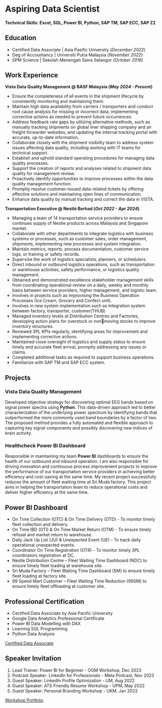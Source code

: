 # Aspiring Data Scientist

#### Technical Skills: Excel, SQL, Power BI, Python, SAP TM, SAP ECC, SAP Z2

## Education
- Certified Data Associate | Asia Pasific University (_December 2022_)								       		
- Deg of Accountancy | Universiti Putra Malaysia (_November 2022_)	 			        		
- SPM Science | Sekolah Menengah Sains Selangor (_October 2016_)

## Work Experience
**Vista Data Quality Management @ BASF Malaysia (_May 2024 - Present_)**

- Ensure the completeness of all events in the shipment lifecycle by consistently monitoring and maintaining them.
- Maintain high data availability from carriers / transporters and conduct root cause analysis for missing or incorrect data, implementing corrective actions as needed to prevent future occurrences.
- Address feedback rate gaps by utilizing alternative methods, such as manually tracking shipments on global liner shipping company and air freight forwarder websites, and updating the internal tracking portal with accurate, up-to-date information.
- Collaborate closely with the shipment visibility team to address system issues affecting data quality, including working with IT teams for technical support.
- Establish and uphold standard operating procedures for managing data quality processes.
- Support the creation of reports and analyses related to shipment data quality for management review.
- Proactively identify opportunities to improve processes within the data quality management function.
- Promptly resolve customer-issued data-related tickets by offering effective solutions and maintaining open lines of communication.
- Enhance data quality by manual tracking and correct the data in VISTA.


**Transportation Executive @ Nestlé Berhad (_Oct 2022 - Apr 2024_)**

- Managing a team of 14 transportation service providers to ensure continues supply of Nestle products across 
Malaysia and Singapore market.
- Collaborate with other departments to integrate logistics with business systems or processes, such as customer 
sales, order management, shipments, implementing new processes and system integration.
- Maintain metrics, reports, process documentation, customer service logs, or training or safety records.
- Supervise the work of logistics specialists, planners, or schedulers.
- Direct inbound or outbound logistics operations, such as transportation or warehouse activities, safety 
performance, or logistics quality management.
- Obtained and demonstrated excellence stakeholder management skills from coordinating operational review on a daily, weekly and monthly basis between service providers, higher management, and logistic team.
- Involves in projects such as improvising the Business Operation Processes (Ice Cream, Grocery and Confect unit).
- Involves in new system implementation such as integration system between factory, transporter, customer(THUB)
- Managed inventory levels at Distribution Centres and Factories, developing action plans for overstock or nonmoving stocks to improve inventory structures.
- Reviewed 3PL KPIs regularly, identifying areas for improvement and implementing corrective actions.
- Maintained close oversight of logistics and supply status to ensure timely and accurate fleet arrival, promptly 
addressing any issues or claims.
- Completed additional tasks as required to support business operations.
- Familiarize with SAP TM and SAP ECC system.

## Projects

### Vista Data Quality Management

Developed objective strategy for discovering optimal EEG bands based on signal power spectra using **Python**. This data-driven approach led to better characterization of the underlying power spectrum by identifying bands that outperformed the more commonly used band boundaries by a factor of two. The proposed method provides a fully automated and flexible approach to capturing key signal components and possibly discovering new indices of brain activity.

### Healthcheck Power BI Dashboard

Responsible in maintaining my team **Power BI** dashboards to ensure the health of our outbound and inbound operation. I am also responsible for driving innovation and continuous process improvement projects to improve the performance of our transportation service providers in achieving better efficiency and cost-saving at the same time. My recent project successfully reduces the amount of fleet waiting time at Sri Muda factory. This project aims in helping the transportation team to reduce operational costs and deliver higher efficiency at the same time.

## Power BI Dashboard

- On Time Collection (OTC) & On Time Delivery (OTD) - To monitor timely fleet collection and delivery.
- On Time IBD (OTI) & On Time Market Return (OTM) - To ensure timely refusal and market return to warehouse.
- Daily Jack Up List (JU) & Unexpected Event (UE) - To track daily operational unexpected events.
- Coordinator On Time Registration (OTR) - To monitor timely 3PL coordinators registration at DC.
- Nestle Distribution Centre – Fleet Waiting Time Dashboard (NDC) to ensure timely fleet loading at warehouse site.
- Sri Muda Factory – Fleet Waiting Time Dashboard (SM) to ensure timely fleet loading at factory site.
- 99 Speed Mart Customer – Fleet Waiting Time Reduction (99SM) to ensure timely fleet offloading at customer site.

## Professional Certification

- Certified Data Associate by Asia Pacific University
- Google Data Analytics Professional Certificate
- Power BI Data Modelling with DAX
- Learning SQL Programming
- Python Data Analysis

[Certified Data Associate](https://www.credly.com/badges/07df4ed7-c556-4c14-946c-6be589b0a5a0/linked_in_profile)

## Speaker Invitation

1. Lead Trainer: Power BI for Beginner - OGM Workshop, Dec 2023
2. Podcast Speaker: LinkedIn for Professionals - Meta Podcast, Nov 2023
3. Guest Speaker: LinkedIn Profile Optimization - UM, Aug 2022
4. Guest Speaker: ATS Friendly Resume Workshop - UPM, May 2022
5. Guest Speaker: Personal Branding Workshop - UKM, Jan 2022

[Workshop Portfolio](https://sites.google.com/view/nazrulirfanradi/portfolio)
